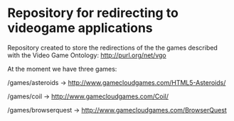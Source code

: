 Repository for redirecting to videogame applications
===================

Repository created to store the redirections of the the games described with the Video Game Ontology: http://purl.org/net/vgo

At the moment we have three games:

/games/asteroids -> http://www.gamecloudgames.com/HTML5-Asteroids/

/games/coil -> http://www.gamecloudgames.com/Coil/

/games/browserquest -> http://www.gamecloudgames.com/BrowserQuest
